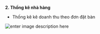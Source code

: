 **2. Thống kê nhà hàng**

- Thống kê kê doanh thu theo đơn đặt bàn

![enter image description here](https://static8.muarecdn.com/original/muare/images/2020/06/12/5630690_screenshot-62.png)
